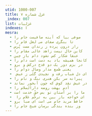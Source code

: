 ```yaml
---
utid: 1000-007
title: غزل شماره ۷
_index: 007
list: غزلیات
indexes: ا
mesra:
  - صوفی بیا که آینه صافیست جام را
  - تا بنگری صفای می لعل فام را
  - راز درون پرده ز رندان مست پُرس
  - کاین حال نیست زاهد عالی مقام را
  - عنقا شکار کس نشود دام باز چین
  - کانجا همیشه باد به دست است دام را
  - در بزم دور یک دو قدح درکش و برو
  - یعنی طمع مدار وصال دوام را
  - ‌ ای دل شباب رفت و نچیدی گلی ز عیش
  - پیرانه سر بکن هنری ننگ و نام را
  - در عیش نقد کوش که چون آبخور نماند
  - آدم بهشت روضه دارالسلام را
  - ما را بر آستان تو بس حقّ خدمت است
  - ‌ ای خواجه باز بین به ترحّم غلام را
  - حافظ مرید جام می است ای صبا برو
  - وز بنده بندگی برسان شیخ جام را
---
```

